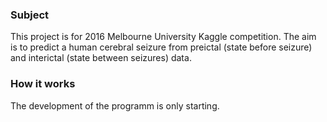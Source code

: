 ### Subject

This project is for 2016 Melbourne University Kaggle competition. The aim is to predict a human cerebral seizure from preictal (state before seizure) and interictal (state between seizures) data.

### How it works

The development of the programm is only starting.

